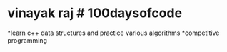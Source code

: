 
# vinayak raj # 100daysofcode
*learn c++ data structures and practice various algorithms
*competitive programming 
